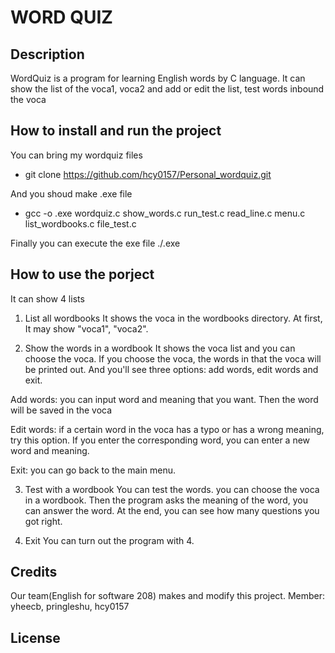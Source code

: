 # WORD QUIZ

## Description
WordQuiz is a program for learning English words by C language.
It can show the list of the voca1, voca2 and add or edit the list, test words inbound the voca

## How to install and run the project
You can bring my wordquiz files
- git clone https://github.com/hcy0157/Personal_wordquiz.git

And you shoud make .exe file
- gcc -o <name>.exe wordquiz.c show_words.c run_test.c read_line.c menu.c list_wordbooks.c file_test.c

Finally you can execute the exe file
./<name>.exe

## How to use the porject
It can show 4 lists 

1. List all wordbooks
It shows the voca in the wordbooks directory. At first, It may show "voca1", "voca2".

2. Show the words in a wordbook
It shows the voca list and you can choose the voca. If you choose the voca, the words in that the voca will be printed out.
And you'll see three options: add words, edit words and exit.

Add words: you can input word and meaning that you want. Then the word will be saved in the voca

Edit words: if a certain word in the voca has a typo or has a wrong meaning, try this option. If you enter the corresponding word, you can enter a new word and meaning.

Exit: you can go back to the main menu.

3. Test with a wordbook
You can test the words. you can choose the voca in a wordbook. Then the program asks the meaning of the word, you can answer the word. At the end, you can see how many questions you got right.

4. Exit
You can turn out the program with 4. 

## Credits
Our team(English for software 208) makes and modify this project. 
Member: yheecb, pringleshu, hcy0157 

## License